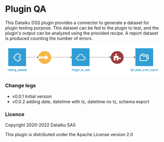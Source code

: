 # Plugin QA

This Dataiku DSS plugin provides a connector to generate a dataset for plugin testing purpose. This dataset can be fed to the plugin to test, and the plugin's output can be analyzed using the provided recipe. A report dataset is produced counting the number of errors.

![](img/plugin%20testing%20flow.png)

### Change logs

- v0.0.1 Initial version
- v0.0.2 adding date, datetime with tz, datetime no tz, schema export

### Licence

Copyright 2020-2022 Dataiku SAS

This plugin is distributed under the Apache License version 2.0
